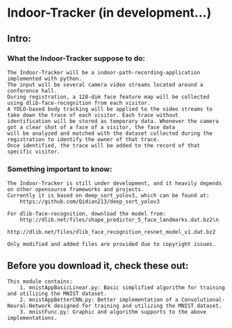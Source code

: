 # Indoor-Tracker (in development...)

## Intro: 

### What the Indoor-Tracker suppose to do:
    The Indoor-Tracker will be a indoor-path-recording-application implemented with python. 
    The input will be several camera video streams located around a conference hall.
    During registration, a 128-dim face feature map will be collected using dlib-face-recognition from each visitor.
    A YOLO-based body tracking will be applied to the video streams to take down the trace of each visitor. Each trace without
    identification will be stored as temporary data. Whenever the camera got a clear shot of a face of a visitor, the face data 
    will be analyzed and matched with the dataset collected during the registration to identify the owner of that trace. 
    Once identified, the trace will be added to the record of that specific visitor.
    
### Something important to know:
    The Indoor-Tracker is still under development, and it heavily depends on other opensource frameworks and projects.
    Currently it is based on deep_sort_yolov3, which can be found at: 
        https://github.com/Qidian213/deep_sort_yolov3
        
    For dlib-face-recognition, download the model from:
        http://dlib.net/files/shape_predictor_5_face_landmarks.dat.bz2\n
        http://dlib.net/files/dlib_face_recognition_resnet_model_v1.dat.bz2
        
    Only modified and added files are provided due to copyright issues.


## Before you download it, check these out:
    This module contains:
        1. mnistAppBasicLinear.py: Basic simplified algorithm for training and utilizing the MNIST dataset.   
        2. mnistAppBetterCNN.py: Better implementation of a Convolutional-Neural-Network designed for training and utilizing the MNIST dataset.     
        3. mnistFunc.py: Graphic and algorithm supports to the above implementations.


